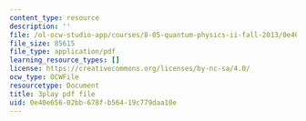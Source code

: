 ```yaml
---
content_type: resource
description: ''
file: /ol-ocw-studio-app/courses/8-05-quantum-physics-ii-fall-2013/0e40e65602bb678fb56419c779daa10e_v3dkStu-tMc.pdf
file_size: 85615
file_type: application/pdf
learning_resource_types: []
license: https://creativecommons.org/licenses/by-nc-sa/4.0/
ocw_type: OCWFile
resourcetype: Document
title: 3play pdf file
uid: 0e40e656-02bb-678f-b564-19c779daa10e
---
```

